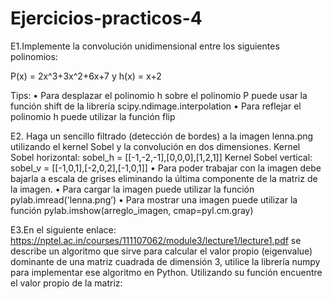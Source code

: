 # Ejercicios-practicos-4

E1.Implemente la convolución unidimensional entre los siguientes polinomios:

P(x) = 2x^3+3x^2+6x+7 y h(x) = x+2

Tips:
• Para desplazar el polinomio h sobre el polinomio P puede usar la función shift de la librería scipy.ndimage.interpolation
• Para reflejar el polinomio h puede utilizar la función flip

E2. Haga un sencillo filtrado (detección de bordes) a la imagen lenna.png utilizando el kernel Sobel y la convolución en dos dimensiones. Kernel Sobel horizontal: sobel_h = [[-1,-2,-1],[0,0,0],[1,2,1]] Kernel Sobel vertical: sobel_v = [[-1,0,1],[-2,0,2],[-1,0,1]] • Para poder trabajar con la imagen debe bajarla a escala de grises eliminando la última componente de la matriz de la imagen. • Para cargar la imagen puede utilizar la función pylab.imread('lenna.png’) • Para mostrar una imagen puede utilizar la función pylab.imshow(arreglo_imagen, cmap=pyl.cm.gray)

E3.En el siguiente enlace: https://nptel.ac.in/courses/111107062/module3/lecture1/lecture1.pdf se describe un algoritmo que sirve para calcular el valor propio (eigenvalue) dominante de una matriz cuadrada de dimensión 3, utilice la librería numpy para implementar ese algoritmo en Python. Utilizando su función encuentre el valor propio de la matriz:
